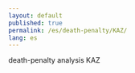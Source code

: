 ```yaml
---
layout: default
published: true
permalink: /es/death-penalty/KAZ/
lang: es
---
```


death-penalty analysis KAZ
